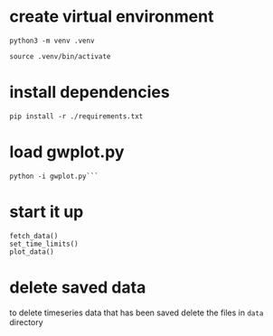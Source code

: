 # create virtual environment
```
python3 -m venv .venv
```
```
source .venv/bin/activate
```

# install dependencies
```
pip install -r ./requirements.txt 
```

# load gwplot.py
``` 
python -i gwplot.py```

```

# start it up
```
fetch_data()
set_time_limits()
plot_data()
```

# delete saved data
to delete timeseries data that has been saved delete the files in `data` directory